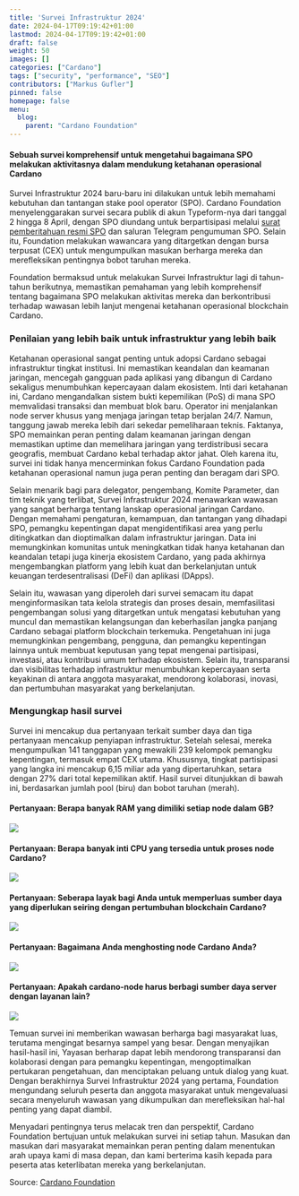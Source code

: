 ```yaml
---
title: 'Survei Infrastruktur 2024'
date: 2024-04-17T09:19:42+01:00
lastmod: 2024-04-17T09:19:42+01:00
draft: false
weight: 50
images: []
categories: ["Cardano"]
tags: ["security", "performance", "SEO"]
contributors: ["Markus Gufler"]
pinned: false
homepage: false
menu:
  blog:
    parent: "Cardano Foundation"
---
```


#### Sebuah survei komprehensif untuk mengetahui bagaimana SPO melakukan aktivitasnya dalam mendukung ketahanan operasional Cardano

Survei Infrastruktur 2024 baru-baru ini dilakukan untuk lebih memahami kebutuhan dan tantangan stake pool operator (SPO). Cardano Foundation menyelenggarakan survei secara publik di akun Typeform-nya dari tanggal 2 hingga 8 April, dengan SPO diundang untuk berpartisipasi melalui [surat pemberitahuan resmi SPO](https://cardanocommunity.typeform.com/cf-delegation/) dan saluran Telegram pengumuman SPO. Selain itu, Foundation melakukan wawancara yang ditargetkan dengan bursa terpusat (CEX) untuk mengumpulkan masukan berharga mereka dan merefleksikan pentingnya bobot taruhan mereka.

Foundation bermaksud untuk melakukan Survei Infrastruktur lagi di tahun-tahun berikutnya, memastikan pemahaman yang lebih komprehensif tentang bagaimana SPO melakukan aktivitas mereka dan berkontribusi terhadap wawasan lebih lanjut mengenai ketahanan operasional blockchain Cardano.

### Penilaian yang lebih baik untuk infrastruktur yang lebih baik

Ketahanan operasional sangat penting untuk adopsi Cardano sebagai infrastruktur tingkat institusi. Ini memastikan keandalan dan keamanan jaringan, mencegah gangguan pada aplikasi yang dibangun di Cardano sekaligus menumbuhkan kepercayaan dalam ekosistem. Inti dari ketahanan ini, Cardano mengandalkan sistem bukti kepemilikan (PoS) di mana SPO memvalidasi transaksi dan membuat blok baru. Operator ini menjalankan node server khusus yang menjaga jaringan tetap berjalan 24/7. Namun, tanggung jawab mereka lebih dari sekedar pemeliharaan teknis. Faktanya, SPO memainkan peran penting dalam keamanan jaringan dengan memastikan uptime dan memelihara jaringan yang terdistribusi secara geografis, membuat Cardano kebal terhadap aktor jahat. Oleh karena itu, survei ini tidak hanya mencerminkan fokus Cardano Foundation pada ketahanan operasional namun juga peran penting dan beragam dari SPO.

Selain menarik bagi para delegator, pengembang, Komite Parameter, dan tim teknik yang terlibat, Survei Infrastruktur 2024 menawarkan wawasan yang sangat berharga tentang lanskap operasional jaringan Cardano. Dengan memahami pengaturan, kemampuan, dan tantangan yang dihadapi SPO, pemangku kepentingan dapat mengidentifikasi area yang perlu ditingkatkan dan dioptimalkan dalam infrastruktur jaringan. Data ini memungkinkan komunitas untuk meningkatkan tidak hanya ketahanan dan keandalan tetapi juga kinerja ekosistem Cardano, yang pada akhirnya mengembangkan platform yang lebih kuat dan berkelanjutan untuk keuangan terdesentralisasi (DeFi) dan aplikasi (DApps).

Selain itu, wawasan yang diperoleh dari survei semacam itu dapat menginformasikan tata kelola strategis dan proses desain, memfasilitasi pengembangan solusi yang ditargetkan untuk mengatasi kebutuhan yang muncul dan memastikan kelangsungan dan keberhasilan jangka panjang Cardano sebagai platform blockchain terkemuka. Pengetahuan ini juga memungkinkan pengembang, pengguna, dan pemangku kepentingan lainnya untuk membuat keputusan yang tepat mengenai partisipasi, investasi, atau kontribusi umum terhadap ekosistem. Selain itu, transparansi dan visibilitas terhadap infrastruktur menumbuhkan kepercayaan serta keyakinan di antara anggota masyarakat, mendorong kolaborasi, inovasi, dan pertumbuhan masyarakat yang berkelanjutan.

### Mengungkap hasil survei

Survei ini mencakup dua pertanyaan terkait sumber daya dan tiga pertanyaan mencakup penyiapan infrastruktur. Setelah selesai, mereka mengumpulkan 141 tanggapan yang mewakili 239 kelompok pemangku kepentingan, termasuk empat CEX utama. Khususnya, tingkat partisipasi yang langka ini mencakup 6,15 miliar ada yang dipertaruhkan, setara dengan 27% dari total kepemilikan aktif. Hasil survei ditunjukkan di bawah ini, berdasarkan jumlah pool (biru) dan bobot taruhan (merah).

#### Pertanyaan: Berapa banyak RAM yang dimiliki setiap node dalam GB?

<image src="https://ucarecdn.com/c38a9702-4676-4c19-9ed6-334756149d9b/"></image>

#### Pertanyaan: Berapa banyak inti CPU yang tersedia untuk proses node Cardano?

<image src="https://ucarecdn.com/21d9a9ed-46a0-41ee-9d1b-0cf01c6d7937/"></image>

#### Pertanyaan: Seberapa layak bagi Anda untuk memperluas sumber daya yang diperlukan seiring dengan pertumbuhan blockchain Cardano?

<image src="https://ucarecdn.com/8180c1bf-113f-4993-92fd-545c37200901/"></image>

#### Pertanyaan: Bagaimana Anda menghosting node Cardano Anda?

<image src="https://ucarecdn.com/d4cb7f8f-5306-46fb-8d36-6f839340b80c/"></image>

#### Pertanyaan: Apakah cardano-node harus berbagi sumber daya server dengan layanan lain?

<image src="https://ucarecdn.com/717103c7-2c42-44e7-954f-8aa561f29f31/"></image><br>

Temuan survei ini memberikan wawasan berharga bagi masyarakat luas, terutama mengingat besarnya sampel yang besar. Dengan menyajikan hasil-hasil ini, Yayasan berharap dapat lebih mendorong transparansi dan kolaborasi dengan para pemangku kepentingan, mengoptimalkan pertukaran pengetahuan, dan menciptakan peluang untuk dialog yang kuat. Dengan berakhirnya Survei Infrastruktur 2024 yang pertama, Foundation mengundang seluruh peserta dan anggota masyarakat untuk mengevaluasi secara menyeluruh wawasan yang dikumpulkan dan merefleksikan hal-hal penting yang dapat diambil.

Menyadari pentingnya terus melacak tren dan perspektif, Cardano Foundation bertujuan untuk melakukan survei ini setiap tahun. Masukan dan masukan dari masyarakat memainkan peran penting dalam menentukan arah upaya kami di masa depan, dan kami berterima kasih kepada para peserta atas keterlibatan mereka yang berkelanjutan.

Source: [Cardano Foundation](https://cardanofoundation.org/blog/infrastructure-survey-2024)
